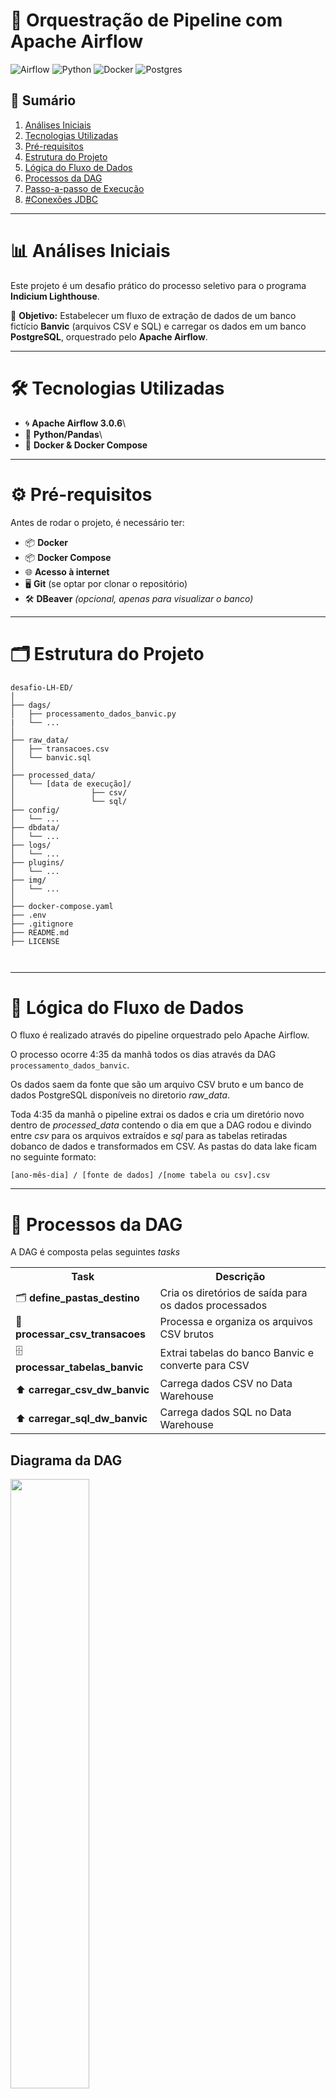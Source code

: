# 🚀 Orquestração de Pipeline com Apache Airflow

![Airflow](https://img.shields.io/badge/Airflow-017CEE?style=for-the-badge&logo=Apache%20Airflow&logoColor=white)
![Python](https://img.shields.io/badge/Python-3776AB?style=for-the-badge&logo=python&logoColor=white)
![Docker](https://img.shields.io/badge/Docker-2496ED?style=for-the-badge&logo=docker&logoColor=white)
![Postgres](https://img.shields.io/badge/Postgres-4169E1?style=for-the-badge&logo=postgresql&logoColor=white)

## 📑 Sumário  
1. [Análises Iniciais](#-análises-iniciais)  
2. [Tecnologias Utilizadas](#-tecnologias-utilizadas)  
3. [Pré-requisitos](#-pré-requisitos)  
4. [Estrutura do Projeto](#-estrutura-do-projeto)  
5. [Lógica do Fluxo de Dados](#-lógica-do-fluxo-de-dados)  
6. [Processos da DAG](#-processos-da-dag)  
7. [Passo-a-passo de Execução](#passo-a-passo-de-execução)  
8. [#Conexões JDBC](#-conexões-jdbc)



------------------------------------------------------------------------

# 📊 Análises Iniciais

Este projeto é um desafio prático do processo seletivo para o programa
**Indicium Lighthouse**.

🎯 **Objetivo:** Estabelecer um fluxo de extração de dados de um banco
fictício **Banvic** (arquivos CSV e SQL) e carregar os dados em um banco
**PostgreSQL**, orquestrado pelo **Apache Airflow**.

------------------------------------------------------------------------

# 🛠 Tecnologias Utilizadas

-   🌀 **Apache Airflow 3.0.6**\
-   🐍 **Python/Pandas**\
-   🐳 **Docker & Docker Compose**

------------------------------------------------------------------------

# ⚙ Pré-requisitos

Antes de rodar o projeto, é necessário ter:

-   📦 **Docker**
-   📦 **Docker Compose**
-   🌐 **Acesso à internet**
-   🖥️ **Git** (se optar por clonar o repositório)
-   🛠 **DBeaver** *(opcional, apenas para visualizar o banco)*

------------------------------------------------------------------------

# 🗂 Estrutura do Projeto
```
desafio-LH-ED/
│
├── dags/
│   ├── processamento_dados_banvic.py
|   └── ...
│
├── raw_data/
│   ├── transacoes.csv
│   └── banvic.sql
│
├── processed_data/
│   └── [data de execução]/
│                 ├── csv/
│                 └── sql/
├── config/
│   └── ...
├── dbdata/    
│   └── ...
├── logs/
│   └── ...
├── plugins/
│   └── ...
├── img/
│   └── ...
│
├── docker-compose.yaml
├── .env
├── .gitignore
├── README.md
├── LICENSE



```

------------------------------------------------------------------------

# 🔄 Lógica do Fluxo de Dados

O fluxo é realizado através do pipeline orquestrado pelo Apache Airflow. 

O processo ocorre 4:35 da manhã todos os dias através da DAG ````processamento_dados_banvic````.

Os dados saem da fonte que são um arquivo CSV bruto e um banco de dados PostgreSQL disponíveis no diretorio *raw_data*. 

Toda 4:35 da manhã o pipeline extrai os dados e cria um diretório novo dentro de *processed_data* contendo o dia em que a DAG rodou e divindo entre *csv* para os arquivos extraídos e *sql* para as tabelas retiradas   dobanco de dados e transformados em CSV. As pastas  do data lake ficam no seguinte formato:
```
[ano-mês-dia] / [fonte de dados] /[nome tabela ou csv].csv
```
------------------------------------------------------------------------

# 📂 Processos da DAG

A DAG é composta pelas seguintes *tasks*
<table>
  <tr>
    <th>Task</th>
    <th>Descrição</th>
  </tr>
  <tr>
    <td>🗂 <b>define_pastas_destino</b></td>
    <td>Cria os diretórios de saída para os dados processados</td>
  </tr>
  <tr>
    <td>📑 <b>processar_csv_transacoes</b></td>
    <td>Processa e organiza os arquivos CSV brutos</td>
  </tr>
  <tr>
    <td>🗄 <b>processar_tabelas_banvic</b></td>
    <td>Extrai tabelas do banco Banvic e converte para CSV</td>
  </tr>
  <tr>
    <td>⬆ <b>carregar_csv_dw_banvic</b></td>
    <td>Carrega dados CSV no Data Warehouse</td>
  </tr>
  <tr>
    <td>⬆ <b>carregar_sql_dw_banvic</b></td>
    <td>Carrega dados SQL no Data Warehouse</td>
  </tr>
</table>

## Diagrama da DAG
<div align="start">
      <img src="img\processamento_dados_banvic-graph(1).png" width="50%"><br>
      </div>


# ▶ Passo-a-passo de Execução

# Passo-a-passo de execução

 1. Para executar o projeto é necessário realizar o **download** do repositório ou    clonar com o seguinte comando no diretório desejado:

    ```sh
    git clone https://github.com/leonardo-vargas-de-paula/desafio-LH-ED.git
    ```
    Em seguida entre no diretório correspondente ao **root** do projeto *desafio-LH-ED*

 2. Inicialize o Apache Airflow na sua primeira execução:

    ```
    docker-compose up airflow-init
    ```
 3. Inicializar os serviços:
    ```sh
    docker-compose up -d
    ```
    OBS: É importante utilizar o comando **-d** para evitar possíveis travamentos no terminal.

 4. Entre no webserver do Airflow na URL  ``http://localhost:8080`` com login ``airflow`` e senha ``airflow``


5.  Configure as conexões referentes ao banco de dados do Banvic e o Datawarehouse de destino dentro do webserver:
    
       5.1. Localize o botão de configurações de admin:
        
       <div align="start">
          <img src="img\config.png" width="10%"><br>
       </div>
    
       5.2.Selecione a opção *Connections*

       <div align="start">
          <img src="img\connections.png" width="10%"><br>
       </div>
       
       5.3.Clique em *Add Connection*
       
       <div align="start">
          <img src="img\addconnection.png" width="20%"><br>
       
       </div>

       5.4. No campo *Connection ID* escreva **banvic_source_db** para identificar o ID do banco de dados do Banvic e *connection type* igual a **Postgres**.
                                          
       <div align="start">
          <img src="img\dbbanvic1.png" width="40%"><br>
       </div>
    
       5.5. Nos campos das configurações insira as seguintes credenciais:

      <table> 
      <tr> <th>Campo</th> <th>Valor</th> </tr> 
      <tr> <td>Description</td> <td>db banvic</td> </tr> 
      <tr> <td>Host</td> <td>db</td> </tr> 
      <tr> <td>Login</td> <td>data_engineer</td> </tr> 
      <tr> <td>Password</td> <td>v3rysecur&pas5w0rd</td> </tr> 
      <tr> <td>Port</td> <td>5432</td> </tr> <tr> <td>Database</td> 
      <td>banvic</td> </tr> 
      </table>   

       <div align="start">
          <img src="img\credenciaisbanvic.png" width="30%"><br>
       </div>

       Após isso clique em *save*

       5.6. De forma análoga, crie a conexão com ID **banvic_dw** e *connection type* igual a **Postgres**
       
       <div align="start">
          <img src="img\dwbanvic1.png" width="45%"><br>
       </div>

      5.7. Nos campos das configurações insira as seguintes credenciais:

       <table> <tr> <th>Campo</th> <th>Valor</th> </tr> 
       <tr> <td>Description</td> 
       <td>dw banvic</td> </tr> <tr> <td>Host</td> <td>dw_local</td> 
       </tr> <tr> <td>Login</td> <td>data_engineer</td> </tr> 
       <tr> <td>Password</td> <td>v3rysecur&pas5w0rd</td> </tr> 
       <tr> <td>Port</td> <td>5432</td> </tr> 
       <tr> <td>Database</td> <td>dw_banvic</td> </tr> 
       </table>

       <div align="start">
          <img src="img\credenciaisbanvicdw.png" width="45%"><br>
       </div>
      
      E por fim, clique em *save*. Dessa forma a **DAG** pode funcionar normalmente. Mas antes disso, será necessário ativá-la.

   6. No menu lateral, clique no botão *DAGS*:

      

      6.1.Realize uma busca pela DAG chamada    
      ````processamento_dados_banvic````

   7. Ao encontrar a DAG desejada, clique nela para ter um overview e verificar suas características.

      7.1. Clique no switch para ativar a DAG

      <div align="start">
         <img src="img\switch.png" width="40%"><br>
         </div>

   8.  Pronto! A DAG esta agendada para rodar as 4:35 da manhã. Caso deseje rodar manualmente, clique em *trigger*.

   <div align="start">
      <img src="img\trigger.png" width="30%"><br>
      </div>
   
   # 🔗 Conexões JDBC

   As seguintes URLs podem ser utilizadas para acessar o banco de dados do Banvic e do datawarehouse


   <table>
   <tr>
      <th>Banco</th>
      <th>URL JDBC</th>
   </tr>
   <tr>
      <td>Banvic (db)</td>
      <td><code>jdbc:postgresql://localhost:55432/banvic</code></td>
   </tr>
   <tr>
      <td>DW Banvic (dw)</td>
      <td><code>jdbc:postgresql://localhost:55433/dw_banvic</code></td>
   </tr>
   </table>

